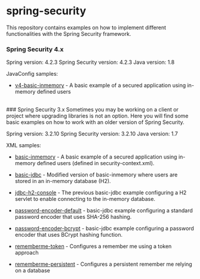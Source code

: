 spring-security
===============

This repository contains examples on how to implement different functionalities with the Spring Security framework. 
<br />

### Spring Security 4.x

Spring version: 4.2.3
Spring Security version: 4.2.3
Java version: 1.8

JavaConfig samples:

* [v4-basic-inmemory] - A basic example of a secured application using in-memory defined users

   [v4-basic-inmemory]: https://github.com/xpadro/spring-security/tree/master/v4/javaconfig/v4-basic-inmemory  

<br/>
### Spring Security 3.x
Sometimes you may be working on a client or project where upgrading libraries is not an option. Here you will find some basic examples on how to work with an older version of Spring Security.

Spring version: 3.2.10
Spring Security version: 3.2.10
Java version: 1.7

XML samples:

* [basic-inmemory] - A basic example of a secured application using in-memory defined users (defined in security-context.xml).
* [basic-jdbc] - Modified version of basic-inmemory where users are stored in an in-memory database (H2).
* [jdbc-h2-console] - The previous basic-jdbc example configuring a H2 servlet to enable connecting to the in-memory database.
* [password-encoder-default] - basic-jdbc example configuring a standard password encoder that uses SHA-256 hashing.
* [password-encoder-bcrypt] - basic-jdbc example configuring a password encoder that uses BCrypt hashing function.
* [rememberme-token] - Configures a remember me using a token approach
* [rememberme-persistent] - Configures a persistent remember me relying on a database


   [basic-inmemory]: https://github.com/xpadro/spring-security/tree/master/v3/xml/basic-inmemory
   [basic-jdbc]: https://github.com/xpadro/spring-security/tree/master/v3/xml/basic-jdbc
   [jdbc-h2-console]: https://github.com/xpadro/spring-security/tree/master/v3/xml/jdbc-h2-console
   [password-encoder-default]: https://github.com/xpadro/spring-security/tree/master/v3/xml/password-encoder-default
   [password-encoder-bcrypt]: https://github.com/xpadro/spring-security/tree/master/v3/xml/password-encoder-bcrypt
   [rememberme-token]: https://github.com/xpadro/spring-security/tree/master/v3/xml/rememberme-token
   [rememberme-persistent]: https://github.com/xpadro/spring-security/tree/master/v3/xml/rememberme-persistent